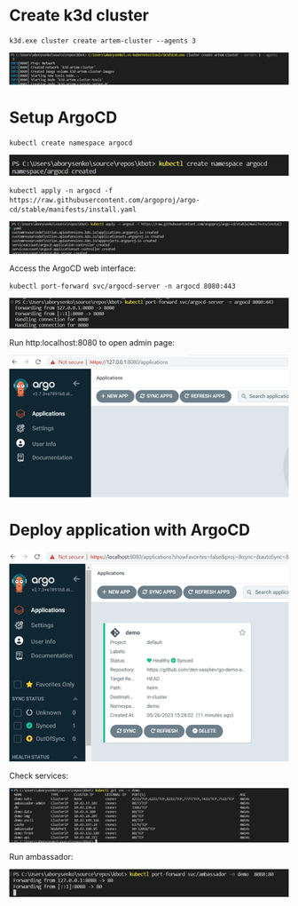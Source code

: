 # Create k3d cluster

`k3d.exe cluster create artem-cluster --agents 3`

![alt](/doc/images/k3dcluster.png)

# Setup ArgoCD

`kubectl create namespace argocd`

![alt](/doc/images/kubectlcrtnamespace.png)

`kubectl apply -n argocd -f https://raw.githubusercontent.com/argoproj/argo-cd/stable/manifests/install.yaml`

![alt](/doc/images/kubectlapply.png)

 Access the ArgoCD web interface:

`kubectl port-forward svc/argocd-server -n argocd 8080:443`

![alt](/doc/images/argocdrun.png)

Run http:localhost:8080 to open admin page:

![alt](/doc/images/argocdadminpage.png)

# Deploy application with ArgoCD

![alt](/doc/images/deploy.png)

Check services:

![alt](/doc/images/getsvc.png)

Run ambassador:

![alt](/doc/images/runapp.png)

